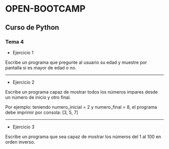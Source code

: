 # OPEN-BOOTCAMP

## Curso de Python
### Tema 4

- Ejercicio 1 

Escribe un programa que pregunte al usuario su edad y muestre por pantalla si es mayor de edad o no.

***

- Ejercicio 2 

Escribe un programa capaz de mostrar todos los números impares desde un número de inicio y otro final.

Por ejemplo: teniendo numero_inicial = 2 y numero_final = 8, el programa debe imprimir por consola: [3, 5, 7]

***

- Ejercicio 3

Escribe un programa que sea capaz de mostrar los números del 1 al 100 en orden inverso.